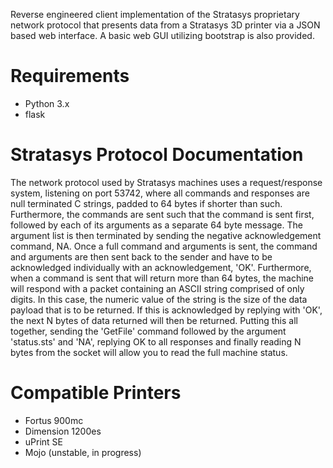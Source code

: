Reverse engineered client implementation of the Stratasys proprietary network protocol that presents data from a Stratasys 3D printer via a JSON based web interface. A basic web GUI utilizing bootstrap is also provided.

# Requirements
 * Python 3.x
 * flask

# Stratasys Protocol Documentation
The network protocol used by Stratasys machines uses a request/response system, listening on port 53742, where all commands and responses are null terminated C strings, padded to 64 bytes if shorter than such. Furthermore, the commands are sent such that the command is sent first, followed by each of its arguments as a separate 64 byte message. The argument list is then terminated by sending the negative acknowledgement command, NA. Once a full command and arguments is sent, the command and arguments are then sent back to the sender and have to be acknowledged individually with an acknowledgement, 'OK'. Furthermore, when a command is sent that will return more than 64 bytes, the machine will respond with a packet containing an ASCII string comprised of only digits. In this case, the numeric value of the string is the size of the data payload that is to be returned. If this is acknowledged by replying with 'OK', the next N bytes of data returned will then be returned. Putting this all together, sending the 'GetFile' command followed by the argument 'status.sts' and 'NA', replying OK to all responses and finally reading N bytes from the socket will allow you to read the full machine status.

# Compatible Printers
* Fortus 900mc
* Dimension 1200es
* uPrint SE
* Mojo (unstable, in progress)
